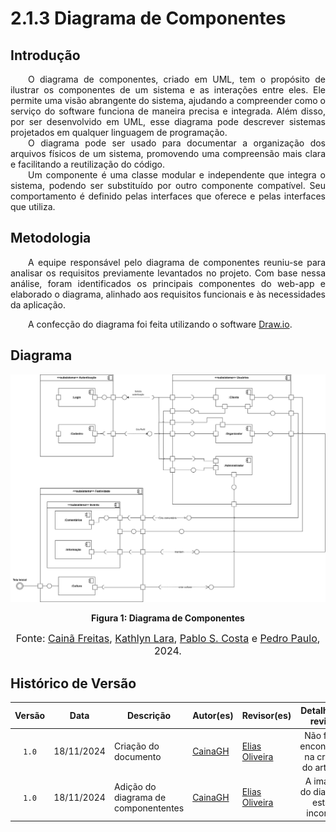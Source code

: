 # 2.1.3 Diagrama de Componentes

## Introdução
<p align="justify">&emsp;&emsp;O diagrama de componentes, criado em UML, tem o propósito de ilustrar os componentes de um sistema e as interações entre eles. Ele permite uma visão abrangente do sistema, ajudando a compreender como o serviço do software funciona de maneira precisa e integrada. Além disso, por ser desenvolvido em UML, esse diagrama pode descrever sistemas projetados em qualquer linguagem de programação.<br>
&emsp;&emsp;O diagrama pode ser usado para documentar a organização dos arquivos físicos de um sistema, promovendo uma compreensão mais clara e facilitando a reutilização do código.<br>
&emsp;&emsp;Um componente é uma classe modular e independente que integra o sistema, podendo ser substituído por outro componente compatível. Seu comportamento é definido pelas interfaces que oferece e pelas interfaces que utiliza.</p>

## Metodologia

<p align="justify">&emsp;&emsp;A equipe responsável pelo diagrama de componentes reuniu-se para analisar os requisitos previamente levantados no projeto. Com base nessa análise, foram identificados os principais componentes do web-app e elaborado o diagrama, alinhado aos requisitos funcionais e às necessidades da aplicação.</p>

<p align="justify">&emsp;&emsp;A confecção do diagrama foi feita utilizando o software <a href="https://app.diagrams.net/" target="blank">Draw.io</a>.</p>

## Diagrama

![Diagrama de Componentes](./assets/Diagrama_de_Componente.svg)

</div>

<figcaption align='center'>
    <b>Figura 1: Diagrama de Componentes </b>
    <br>
</figcaption>

<font size="3"><p style="text-align: center">Fonte: [Cainã Freitas](https://github.com/freitasc), [Kathlyn Lara](https://github.com/klmurussi), [Pablo S. Costa](https://github.com/pabloheika) e [Pedro Paulo](https://github.com/Pedrin0030), 2024.</p></font>


## Histórico de Versão

| Versão | Data | Descrição | Autor(es) | Revisor(es) | Detalhes da revisão |
| :----: | :--: | --------- | ----------- | ------ | :---: |
|`1.0`| 18/11/2024 | Criação do documento| [CainaGH] | [Elias Oliveira][EliasGH] | Não foram encontrados na criação do artefato. |
|`1.0`| 18/11/2024 | Adição do diagrama de componententes | [CainaGH] | [Elias Oliveira][EliasGH] | A imagem do diagrama estava incorreta. |

[AnaGH]: https://github.com/analufernanndess
[CainaGH]: https://github.com/freitasc
[ClaudioGH]: https://github.com/claudiohsc
[EliasGH]: https://github.com/EliasOliver21
[GuilhermeGH]: https://github.com/gmeister18
[JoelGH]: https://github.com/JoelSRangel
[KathlynGH]: https://github.com/klmurussi
[PabloGH]: https://github.com/pabloheika
[PedroGH]: https://github.com/pedro-rodiguero
[PedroPGH]: https://github.com/Pedrin0030
[PedroGH]: https://github.com/pabloheika
[SamuelGH]: https://github.com/samuelalvess
[TalesGH]: https://github.com/TalesRG
